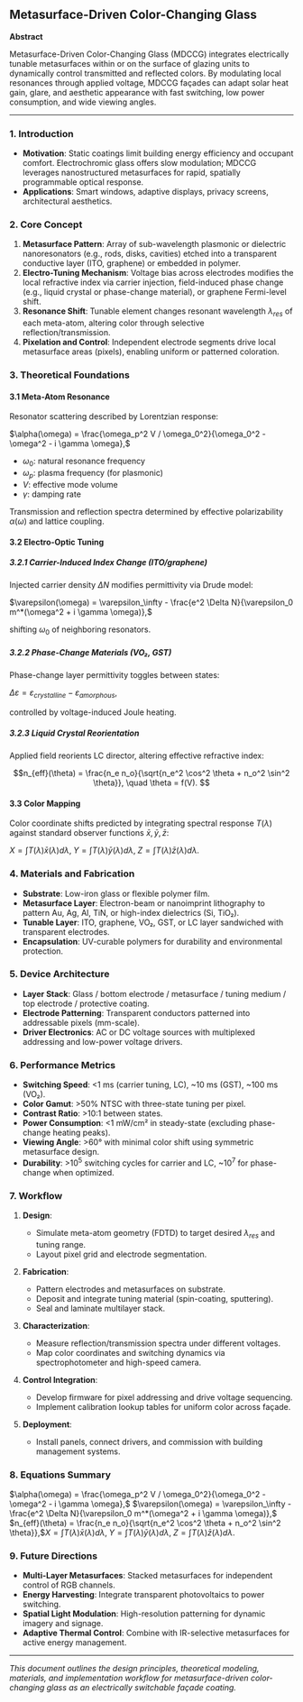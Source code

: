 ## Metasurface-Driven Color-Changing Glass

**Abstract**

Metasurface-Driven Color-Changing Glass (MDCCG) integrates electrically tunable metasurfaces within or on the surface of glazing units to dynamically control transmitted and reflected colors. By modulating local resonances through applied voltage, MDCCG façades can adapt solar heat gain, glare, and aesthetic appearance with fast switching, low power consumption, and wide viewing angles.

---

### 1. Introduction

* **Motivation**: Static coatings limit building energy efficiency and occupant comfort. Electrochromic glass offers slow modulation; MDCCG leverages nanostructured metasurfaces for rapid, spatially programmable optical response.
* **Applications**: Smart windows, adaptive displays, privacy screens, architectural aesthetics.

### 2. Core Concept

1. **Metasurface Pattern**: Array of sub-wavelength plasmonic or dielectric nanoresonators (e.g., rods, disks, cavities) etched into a transparent conductive layer (ITO, graphene) or embedded in polymer.
2. **Electro-Tuning Mechanism**: Voltage bias across electrodes modifies the local refractive index via carrier injection, field-induced phase change (e.g., liquid crystal or phase-change material), or graphene Fermi-level shift.
3. **Resonance Shift**: Tunable element changes resonant wavelength $\lambda_{res}$ of each meta-atom, altering color through selective reflection/transmission.
4. **Pixelation and Control**: Independent electrode segments drive local metasurface areas (pixels), enabling uniform or patterned coloration.

### 3. Theoretical Foundations

#### 3.1 Meta-Atom Resonance

Resonator scattering described by Lorentzian response:

$\alpha(\omega) = \frac{\omega_p^2 V / \omega_0^2}{\omega_0^2 - \omega^2 - i \gamma \omega},$

* $\omega_0$: natural resonance frequency
* $\omega_p$: plasma frequency (for plasmonic)
* $V$: effective mode volume
* $\gamma$: damping rate

Transmission and reflection spectra determined by effective polarizability $\alpha(\omega)$ and lattice coupling.

#### 3.2 Electro-Optic Tuning

##### 3.2.1 Carrier-Induced Index Change (ITO/graphene)

Injected carrier density $\Delta N$ modifies permittivity via Drude model:

$\varepsilon(\omega) = \varepsilon_\infty - \frac{e^2 \Delta N}{\varepsilon_0 m^*(\omega^2 + i \gamma \omega)},$

shifting $\omega_0$ of neighboring resonators.

##### 3.2.2 Phase-Change Materials (VO₂, GST)

Phase-change layer permittivity toggles between states:

$\Delta \varepsilon = \varepsilon_{crystalline} - \varepsilon_{amorphous},$

controlled by voltage-induced Joule heating.

##### 3.2.3 Liquid Crystal Reorientation

Applied field reorients LC director, altering effective refractive index:

$$n_{eff}(\theta) = \frac{n_e n_o}{\sqrt{n_e^2 \cos^2 \theta + n_o^2 \sin^2 \theta}}, \quad \theta = f(V).
$$

#### 3.3 Color Mapping

Color coordinate shifts predicted by integrating spectral response $T(\lambda)$ against standard observer functions $\bar x, \bar y, \bar z$:

$X = \int T(\lambda) \bar x(\lambda) d\lambda, \; Y = \int T(\lambda) \bar y(\lambda) d\lambda, \; Z = \int T(\lambda) \bar z(\lambda) d\lambda.$

### 4. Materials and Fabrication

* **Substrate**: Low-iron glass or flexible polymer film.
* **Metasurface Layer**: Electron-beam or nanoimprint lithography to pattern Au, Ag, Al, TiN, or high-index dielectrics (Si, TiO₂).
* **Tunable Layer**: ITO, graphene, VO₂, GST, or LC layer sandwiched with transparent electrodes.
* **Encapsulation**: UV-curable polymers for durability and environmental protection.

### 5. Device Architecture

* **Layer Stack**: Glass / bottom electrode / metasurface / tuning medium / top electrode / protective coating.
* **Electrode Patterning**: Transparent conductors patterned into addressable pixels (mm-scale).
* **Driver Electronics**: AC or DC voltage sources with multiplexed addressing and low-power voltage drivers.

### 6. Performance Metrics

* **Switching Speed**: <1 ms (carrier tuning, LC), \~10 ms (GST), \~100 ms (VO₂).
* **Color Gamut**: >50% NTSC with three-state tuning per pixel.
* **Contrast Ratio**: >10:1 between states.
* **Power Consumption**: <1 mW/cm² in steady-state (excluding phase-change heating peaks).
* **Viewing Angle**: >60° with minimal color shift using symmetric metasurface design.
* **Durability**: >10<sup>5</sup> switching cycles for carrier and LC, \~10<sup>7</sup> for phase-change when optimized.

### 7. Workflow

1. **Design**:

   * Simulate meta-atom geometry (FDTD) to target desired $\lambda_{res}$ and tuning range.
   * Layout pixel grid and electrode segmentation.
2. **Fabrication**:

   * Pattern electrodes and metasurfaces on substrate.
   * Deposit and integrate tuning material (spin-coating, sputtering).
   * Seal and laminate multilayer stack.
3. **Characterization**:

   * Measure reflection/transmission spectra under different voltages.
   * Map color coordinates and switching dynamics via spectrophotometer and high-speed camera.
4. **Control Integration**:

   * Develop firmware for pixel addressing and drive voltage sequencing.
   * Implement calibration lookup tables for uniform color across façade.
5. **Deployment**:

   * Install panels, connect drivers, and commission with building management systems.

### 8. Equations Summary

$\alpha(\omega) = \frac{\omega_p^2 V / \omega_0^2}{\omega_0^2 - \omega^2 - i \gamma \omega},$
$\varepsilon(\omega) = \varepsilon_\infty - \frac{e^2 \Delta N}{\varepsilon_0 m^*(\omega^2 + i \gamma \omega)},$
$n_{eff}(\theta) = \frac{n_e n_o}{\sqrt{n_e^2 \cos^2 \theta + n_o^2 \sin^2 \theta}},$$X = \int T(\lambda) \bar x(\lambda) d\lambda, \; Y = \int T(\lambda) \bar y(\lambda) d\lambda, \; Z = \int T(\lambda) \bar z(\lambda) d\lambda.$

### 9. Future Directions

* **Multi-Layer Metasurfaces**: Stacked metasurfaces for independent control of RGB channels.
* **Energy Harvesting**: Integrate transparent photovoltaics to power switching.
* **Spatial Light Modulation**: High-resolution patterning for dynamic imagery and signage.
* **Adaptive Thermal Control**: Combine with IR-selective metasurfaces for active energy management.

---

*This document outlines the design principles, theoretical modeling, materials, and implementation workflow for metasurface-driven color-changing glass as an electrically switchable façade coating.*
